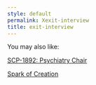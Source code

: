 ```yaml
---
style: default
permalink: Xexit-interview
title: exit-interview
---
```

You may also like:

[SCP-1892: Psychiatry Chair](http://scp-wiki.net/scp-1892)

[Spark of Creation](http://scp-wiki.net/spark-of-creation)
